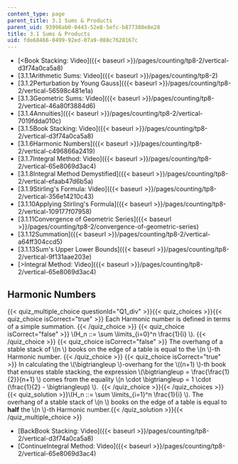 ```yaml
---
content_type: page
parent_title: 3.1 Sums & Products
parent_uid: 93998ab0-0443-52e8-5efc-b877380e8e28
title: 3.1 Sums & Products
uid: fde68466-0499-92ed-07a9-088c7628167c
---
```


*   [\<Book Stacking: Video]({{< baseurl >}}/pages/counting/tp8-2/vertical-d3f74a0ca5a8)
*   [3.1.1Arithmetic Sums: Video]({{< baseurl >}}/pages/counting/tp8-2)
*   [3.1.2Perturbation by Young Gauss]({{< baseurl >}}/pages/counting/tp8-2/vertical-56598c481e1a)
*   [3.1.3Geometric Sums: Video]({{< baseurl >}}/pages/counting/tp8-2/vertical-46a80f3884d6)
*   [3.1.4Annuities]({{< baseurl >}}/pages/counting/tp8-2/vertical-7019fdda010c)
*   [3.1.5Book Stacking: Video]({{< baseurl >}}/pages/counting/tp8-2/vertical-d3f74a0ca5a8)
*   [3.1.6Harmonic Numbers]({{< baseurl >}}/pages/counting/tp8-2/vertical-c496866a2419)
*   [3.1.7Integral Method: Video]({{< baseurl >}}/pages/counting/tp8-2/vertical-65e8069d3ac4)
*   [3.1.8Integral Method Demystified]({{< baseurl >}}/pages/counting/tp8-2/vertical-efaab47d6b5a)
*   [3.1.9Stirling's Formula: Video]({{< baseurl >}}/pages/counting/tp8-2/vertical-356e14210c43)
*   [3.1.10Applying Stirling's Formula]({{< baseurl >}}/pages/counting/tp8-2/vertical-109177f07958)
*   [3.1.11Convergence of Geometric Series]({{< baseurl >}}/pages/counting/tp8-2/convergence-of-geometric-series)
*   [3.1.12Summation]({{< baseurl >}}/pages/counting/tp8-2/vertical-a64ff304ccd5)
*   [3.1.13Sum's Upper Lower Bounds]({{< baseurl >}}/pages/counting/tp8-2/vertical-9f131aae203e)
*   [\>Integral Method: Video]({{< baseurl >}}/pages/counting/tp8-2/vertical-65e8069d3ac4)

Harmonic Numbers
----------------

  
{{< quiz_multiple_choice questionId="Q1_div" >}}{{< quiz_choices >}}{{< quiz_choice isCorrect="true" >}}&nbsp;Each Harmonic number is defined in terms of a simple summation.&nbsp;{{< /quiz_choice >}}
{{< quiz_choice isCorrect="false" >}}&nbsp;\\(H\_n ::= \\sum \\limits\_{i=0}^n \\frac{1}{i} \\).&nbsp;{{< /quiz_choice >}}
{{< quiz_choice isCorrect="false" >}}&nbsp;The overhang of a stable stack of \\(n \\) books on the edge of a table is equal to the \\(n \\)-th Harmonic number.&nbsp;{{< /quiz_choice >}}
{{< quiz_choice isCorrect="true" >}}&nbsp;In calculating the \\(\\bigtriangleup \\)-overhang for the \\((n+1) \\)-th book that ensures stable stacking, the expression \\(\\bigtriangleup = \\frac{\\frac{1}{2}}{n+1} \\) comes from the equality \\(n \\cdot \\bigtriangleup = 1 \\cdot (\\frac{1}{2} - \\bigtriangleup) \\). &nbsp;{{< /quiz_choice >}}{{< /quiz_choices >}}
{{< quiz_solution >}}\\(H\_n ::= \\sum \\limits\_{i=1}^n \\frac{1}{i} \\). The overhang of a stable stack of \\(n \\) books on the edge of a table is equal to **half** the \\(n \\)-th Harmonic number.{{< /quiz_solution >}}{{< /quiz_multiple_choice >}}

*   [BackBook Stacking: Video]({{< baseurl >}}/pages/counting/tp8-2/vertical-d3f74a0ca5a8)
*   [ContinueIntegral Method: Video]({{< baseurl >}}/pages/counting/tp8-2/vertical-65e8069d3ac4)